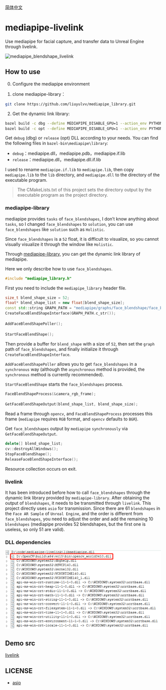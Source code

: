 [简体中文](README.md)

# mediapipe-livelink

Use mediapipe for facial capture, and transfer data to Unreal Engine through livelink.

![mediapipe_blendshape_livelink](mediapipe_blendshape_livelink.gif)

## How to use

0. Configure the mediapipe environment

1. clone mediapipe-library：

```bash
git clone https://github.com/liuyulvv/mediapipe_library.git
```

2. Get the dynamic link library:

```bash
bazel build -c dbg --define MEDIAPIPE_DISABLE_GPU=1 --action_env PYTHON_BIN_PATH="D://Python//python.exe" mediapipe/library:mediapipe
bazel build -c opt --define MEDIAPIPE_DISABLE_GPU=1 --action_env PYTHON_BIN_PATH="D://Python//python.exe" mediapipe/library:mediapipe
```

Get `debug` (dbg) or `release` (opt) DLL according to your needs. You can find the following files in `bazel-bin\mediapipe\library`:

- `debug`：mediapipe.dll，mediapipe.pdb，mediapipe.if.lib
- `release`：mediapipe.dll，mediapipe.dll.if.lib

I used to rename `mediapipe.if.lib` to `mediapipe.lib`, then copy `mediapipe.lib` to the `lib` directory, and `mediapipe.dll` to the directory of the executable program.

> The CMakeLists.txt of this project sets the directory output by the executable program as the project directory.

### mediapipe-library

mediapipe provides `tasks` of `face_blendshapes`, I don’t know anything about `tasks`, so I changed `face_blendshapes` to `solution`, you can use `face_blendshapes` like `solution` such as `Holistic`.

Since `face_blendshapes` is a `52` float, it is difficult to visualize, so you cannot visually visualize it through the window like `Holistic`.

Through [mediapipe-library](https://github.com/liuyulvv/mediapipe_library), you can get the dynamic link library of mediapipe.

Here we only describe how to use `face_blendshapes`.

```cpp
#include "mediapipe_library.h"
```

First you need to include the `mediapipe_library` header file.

```cpp
size_t blend_shape_size = 52;
float* blend_shape_list = new float[blend_shape_size];
const std::string GRAPH_PATH = "mediapipe/graphs/face_blendshape/face_blendshape_desktop_live.pbtxt";
CreateFaceBlendShapeInterface(GRAPH_PATH.c_str());

AddFaceBlendShapePoller();

StartFaceBlendShape();
```

Then provide a buffer for `blend_shape` with a size of `52`, then set the `graph` path of `face_blendshapes`, and finally initialize it through `CreateFaceBlendShapeInterface`.

`AddFaceBlendShapePoller` allows you to get `face_blendshapes` in a `synchronous` way (although the `asynchronous` method is provided, the `synchronous` method is currently recommended).

`StartFaceBlendShape` starts the `face_blendshapes` process.

```cpp
FaceBlendShapeProcess(&camera_rgb_frame);

GetFaceBlendShapeOutput(blend_shape_list, blend_shape_size);
```

Read a frame through `opencv`, and `FaceBlendShapeProcess` processes this frame (`mediapipe` requires `RGB` format, and `opencv` defaults to `BGR`).

Get `face_blendshapes` output by `mediapipe` `synchronously` via `GetFaceBlendShapeOutput`.

```cpp
delete[] blend_shape_list;
cv::destroyAllWindows();
StopFaceBlendShape();
ReleaseFaceBlendShapeInterface();
```

Resource collection occurs on exit.

### livelink

It has been introduced before how to call `face_blendshapes` through the dynamic link library provided by `mediapipe-library`. After obtaining the output of `blendshapes`, it needs to be transmitted through `livelink`. This project directly uses `asio` for transmission. Since there are 61 `blendshapes` in the `Face AR Sample` of `Unreal Engine`, and the order is different from `face_blendshapes`, you need to adjust the order and add the remaining 10 `blendshapes` (mediapipe provides 52 blendshapes, but the first one is useless, so only 51 are valid).

### DLL dependencies

![dependencies](dependencies.png)

## Demo src

[livelink](src/main.cpp)

## LICENSE

- [asio](THIRD_LICENSE/asio/LICENSE)